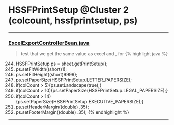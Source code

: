 # HSSFPrintSetup @Cluster 2 (colcount, hssfprintsetup, ps)

***

### [ExcelExportControllerBean.java](https://searchcode.com/codesearch/view/4293932/)
> test that we get the same value as excel and , for 
{% highlight java %}
244. HSSFPrintSetup ps = sheet.getPrintSetup();
245. ps.setFitWidth((short)1);
246. ps.setFitHeight((short)9999);
249. ps.setPaperSize(HSSFPrintSetup.LETTER_PAPERSIZE);
250. if(colCount > 5){ps.setLandscape(true);}
251. if(colCount > 10){ps.setPaperSize(HSSFPrintSetup.LEGAL_PAPERSIZE);}
252. if(colCount > 14){ps.setPaperSize(HSSFPrintSetup.EXECUTIVE_PAPERSIZE);}
254. ps.setHeaderMargin((double) .35);
255. ps.setFooterMargin((double) .35);
{% endhighlight %}

***

